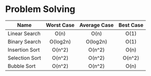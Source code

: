 # Problem Solving
| Name          | Worst Case    | Average Case  | Best Case     |
| ------------- |:-------------:|:-------------:|:-------------:|
| Linear Search | O(n)          | O(n)          | O(1)          |
| Binary Search | O(log2n)      | O(log2n)      | O(1)          |
| Insertion Sort| O(n^2)        | O(n^2)        | O(n)          |
| Selection Sort| O(n^2)        | O(n^2)        | O(n^2)        |
| Bubble Sort   | O(n^2)        | O(n^2)        | O(n)          |
